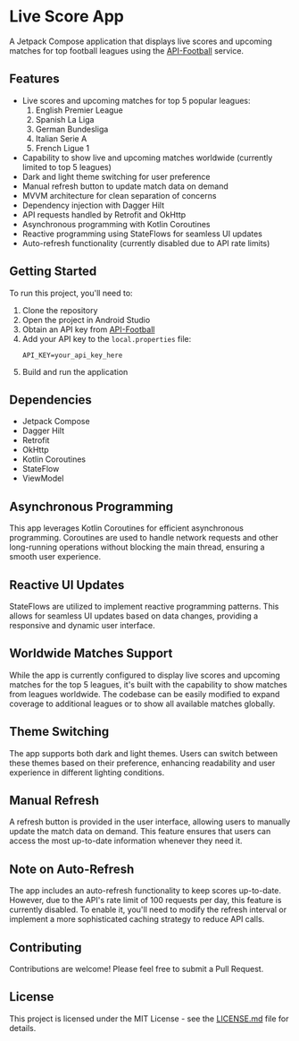 # Live Score App

A Jetpack Compose application that displays live scores and upcoming matches for top football leagues using the [API-Football](https://www.api-football.com/) service.

## Features

- Live scores and upcoming matches for top 5 popular leagues:
  1. English Premier League
  2. Spanish La Liga
  3. German Bundesliga
  4. Italian Serie A
  5. French Ligue 1
- Capability to show live and upcoming matches worldwide (currently limited to top 5 leagues)
- Dark and light theme switching for user preference
- Manual refresh button to update match data on demand
- MVVM architecture for clean separation of concerns
- Dependency injection with Dagger Hilt
- API requests handled by Retrofit and OkHttp
- Asynchronous programming with Kotlin Coroutines
- Reactive programming using StateFlows for seamless UI updates
- Auto-refresh functionality (currently disabled due to API rate limits)


## Getting Started

To run this project, you'll need to:

1. Clone the repository
2. Open the project in Android Studio
3. Obtain an API key from [API-Football](https://www.api-football.com/)
4. Add your API key to the `local.properties` file:
   ```
   API_KEY=your_api_key_here
   ```
5. Build and run the application

## Dependencies

- Jetpack Compose
- Dagger Hilt
- Retrofit
- OkHttp
- Kotlin Coroutines
- StateFlow
- ViewModel

## Asynchronous Programming

This app leverages Kotlin Coroutines for efficient asynchronous programming. Coroutines are used to handle network requests and other long-running operations without blocking the main thread, ensuring a smooth user experience.

## Reactive UI Updates

StateFlows are utilized to implement reactive programming patterns. This allows for seamless UI updates based on data changes, providing a responsive and dynamic user interface.

## Worldwide Matches Support

While the app is currently configured to display live scores and upcoming matches for the top 5 leagues, it's built with the capability to show matches from leagues worldwide. The codebase can be easily modified to expand coverage to additional leagues or to show all available matches globally.

## Theme Switching

The app supports both dark and light themes. Users can switch between these themes based on their preference, enhancing readability and user experience in different lighting conditions.

## Manual Refresh

A refresh button is provided in the user interface, allowing users to manually update the match data on demand. This feature ensures that users can access the most up-to-date information whenever they need it.

## Note on Auto-Refresh

The app includes an auto-refresh functionality to keep scores up-to-date. However, due to the API's rate limit of 100 requests per day, this feature is currently disabled. To enable it, you'll need to modify the refresh interval or implement a more sophisticated caching strategy to reduce API calls.

## Contributing

Contributions are welcome! Please feel free to submit a Pull Request.

## License

This project is licensed under the MIT License - see the [LICENSE.md](LICENSE.md) file for details.
